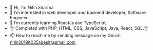 - 👋 Hi, I’m Nitin Sharma
- 👀 I’m interested in web developer and backend developer, Software Engineer.
- 🌱 I’m currently learning ReactJs and TypeScript.
- 👌 Completed with PHP, HTML, CSS, JavaScript, Java, React, SQL.👌
- 📫 How to reach me by sending message on my Gmail- nitin2019it035abesit@gmail.com.
<!---
nitin1999n/nitin1999n is a ✨ special ✨ repository because its `README.md` (this file) appears on your GitHub profile.
You can click the Preview link to take a look at your changes.
--->

